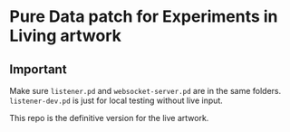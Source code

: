 # Pure Data patch for Experiments in Living artwork 

## Important

Make sure `listener.pd` and `websocket-server.pd` are in the same folders. `listener-dev.pd` is just for local testing without live input. 

This repo is the definitive version for the live artwork.

